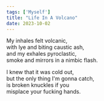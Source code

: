 ```yaml
---
tags: ['Myself']
title: "Life In A Volcano"
date: 2023-10-02
---
```


My inhales felt volcanic,  
with lye and biting caustic ash,  
and my exhales pyroclastic,  
smoke and mirrors in a nimbic flash.

I knew that it was cold out,  
but the only thing I'm gonna catch,  
is broken knuckles if you  
misplace your fucking hands.
